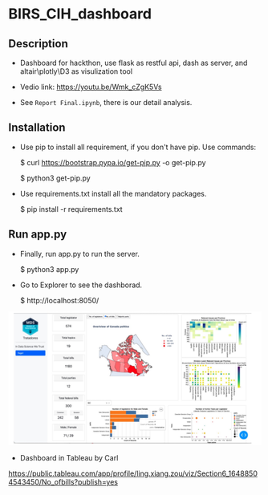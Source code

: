 # BIRS_CIH_dashboard
 
 
## Description

 -  Dashboard for hackthon, use flask as restful api, dash as server, and altair\plotly\D3 as visulization tool

 -  Vedio link:  https://youtu.be/Wmk_cZgK5Vs

 -  See `Report Final.ipynb`, there is our detail analysis.

## Installation

 -  Use pip to install all requirement, if you don't have pip. Use commands:

    $ curl https://bootstrap.pypa.io/get-pip.py -o get-pip.py
    
    $ python3 get-pip.py
    
 -  Use requirements.txt install all the mandatory packages.

    $ pip install -r requirements.txt 

## Run app.py

 -  Finally, run app.py to run the server.

    $ python3 app.py

 -  Go to Explorer to see the dashborad.

    $ http://localhost:8050/ 

![dashboard](https://github.com/PANDASANG1231/BIRS_CIH_dashboard/blob/main/output/overview.jpg)

- Dashboard in Tableau by Carl
 
 https://public.tableau.com/app/profile/ling.xiang.zou/viz/Section6_16488504543450/No_ofbills?publish=yes
